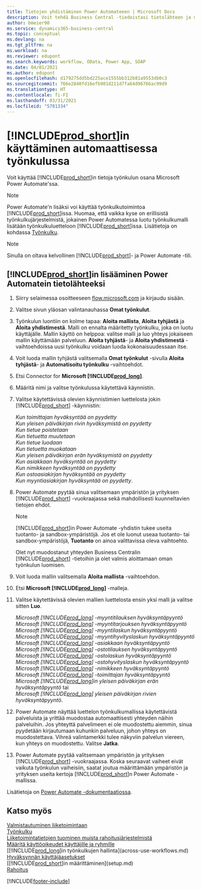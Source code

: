 ```yaml
---
title: Tietojen yhdistäminen Power Automateeen | Microsoft Docs
description: Voit tehdä Business Central -tiedoistasi tietolähteen ja määrittää verkkopalveluidesi OData-osoitteen, jolla rakennat automaattisen työkulun.
author: bmeier90
ms.service: dynamics365-business-central
ms.topic: conceptual
ms.devlang: na
ms.tgt_pltfrm: na
ms.workload: na
ms.reviewer: edupont
ms.search.keywords: workflow, OData, Power App, SOAP
ms.date: 04/01/2021
ms.author: edupont
ms.openlocfilehash: d179275dd5bd225ace1555bb312b81a9553db0c3
ms.sourcegitcommit: 766e2840fd16efb901d211d7fa64d96766ac99d9
ms.translationtype: HT
ms.contentlocale: fi-FI
ms.lasthandoff: 03/31/2021
ms.locfileid: "5781334"
---
```

# <a name="using-prod_short-in-an-automated-workflow"></a>[!INCLUDE[prod_short](includes/prod_short.md)]in käyttäminen automaattisessa työnkulussa

Voit käyttää [!INCLUDE[prod_short](includes/prod_short.md)]in tietoja työnkulun osana Microsoft Power Automate'ssa.

> [!NOTE]
> Power Automate'n lisäksi voi käyttää työnkulkutoimintoa [!INCLUDE[prod_short](includes/prod_short.md)]issa. Huomaa, että vaikka kyse on erillisistä työnkulkujärjestelmistä, jokainen Power Automatessa luotu työnkulkumalli lisätään työnkulkuluetteloon [!INCLUDE[prod_short](includes/prod_short.md)]issa. Lisätietoja on kohdassa [Työnkulku](across-workflow.md).  

> [!NOTE]  
> Sinulla on oltava kelvollinen [!INCLUDE[prod_short](includes/prod_short.md)]- ja Power Automate -tili.  

## <a name="to-add-prod_short-as-a-data-source-in-power-automate"></a>[!INCLUDE[prod_short](includes/prod_short.md)]in lisääminen Power Automatein tietolähteeksi

1. Siirry selaimessa osoitteeseen [flow.microsoft.com](https://flow.microsoft.com) ja kirjaudu sisään.
2. Valitse sivun yläosan valintanauhassa **Omat työnkulut**.
3. Työnkulun luontiin on kolme tapaa: **Aloita mallista**, **Aloita tyhjästä** ja **Aloita yhdistimestä**. Malli on ennalta määritetty työnkulku, joka on luotu käyttäjälle. Mallin käyttö on helppoa: valitse malli ja luo yhteys jokaiseen mallin käyttämään palveluun. **Aloita tyhjästä**- ja **Aloita yhdistimestä** -vaihtoehdoissa uusi työnkulku voidaan luoda kokonaisuudessaan itse.
4. Voit luoda mallin tyhjästä valitsemalla **Omat työnkulut** -sivulla **Aloita tyhjästä**- ja **Automatisoitu työnkulku** -vaihtoehdot.
5. Etsi Connector for **Microsoft [!INCLUDE[prod_long](includes/prod_long.md)]**.
6. Määritä nimi ja valitse työnkulussa käytettävä käynnistin.
7. Valitse käytettävissä olevien käynnistimien luettelosta jokin [!INCLUDE[prod_short](includes/prod_short.md)] -käynnistin:  

    *Kun toimittajan hyväksyntää on pyydetty*  
    *Kun yleisen päiväkirjan rivin hyväksymistä on pyydetty*  
    *Kun tietue poistetaan*  
    *Kun tietuetta muutetaan*  
    *Kun tietue luodaan*  
    *Kun tietuetta muokataan*  
    *Kun yleisen päiväkirjan erän hyväksymistä on pyydetty*  
    *Kun asiakkaan hyväksyntää on pyydetty*  
    *Kun nimikkeen hyväksyntää on pyydetty*  
    *Kun ostoasiakirjan hyväksyntää on pyydetty*  
    *Kun myyntiasiakirjan hyväksyntää on pyydetty*.

8. Power Automate pyytää sinua valitsemaan ympäristön ja yrityksen [!INCLUDE[prod_short](includes/prod_short.md)] -vuokraajassa sekä mahdollisesti kuunneltavien tietojen ehdot.

    > [!NOTE]
    > [!INCLUDE[prod_short](includes/prod_short.md)]in Power Automate -yhdistin tukee useita tuotanto- ja sandbox-ympäristöjä. Jos et ole luonut useaa tuotanto- tai sandbox-ympäristöjä, **Tuotanto** on ainoa valittavissa oleva vaihtoehto.  

    Olet nyt muodostanut yhteyden Business Centralin [!INCLUDE[prod_short](includes/prod_short.md)] -tietoihin ja olet valmis aloittamaan oman työnkulun luomisen.

9. Voit luoda mallin valitsemalla **Aloita mallista** -vaihtoehdon.
10. Etsi **Microsoft [!INCLUDE[prod_long](includes/prod_long.md)]** -malleja.
11. Valitse käytettävissä olevien mallien luettelosta ensin yksi malli ja valitse sitten **Luo**.  

    *Microsoft [!INCLUDE[prod_long](includes/prod_long.md)] -myyntitilauksen hyväksyntäpyyntö*  
    *Microsoft [!INCLUDE[prod_long](includes/prod_long.md)] -myyntitarjouksen hyväksyntäpyyntö*  
    *Microsoft [!INCLUDE[prod_long](includes/prod_long.md)] -myyntilaskun hyväksyntäpyyntö*  
    *Microsoft [!INCLUDE[prod_long](includes/prod_long.md)] -myyntihyvityslaskun hyväksyntäpyyntö*  
    *Microsoft [!INCLUDE[prod_long](includes/prod_long.md)] -asiakkaan hyväksyntäpyyntö*  
    *Microsoft [!INCLUDE[prod_long](includes/prod_long.md)] -ostotilauksen hyväksyntäpyyntö*  
    *Microsoft [!INCLUDE[prod_long](includes/prod_long.md)] -ostolaskun hyväksyntäpyyntö*  
    *Microsoft [!INCLUDE[prod_long](includes/prod_long.md)] -ostohyvityslaskun hyväksyntäpyyntö*  
    *Microsoft [!INCLUDE[prod_long](includes/prod_long.md)] -nimikkeen hyväksyntäpyyntö*  
    *Microsoft [!INCLUDE[prod_long](includes/prod_long.md)] -toimittajan hyväksyntäpyyntö*  
    *Microsoft [!INCLUDE[prod_long](includes/prod_long.md)]in yleisen päiväkirjan erän hyväksyntäpyyntö* tai    
    *Microsoft [!INCLUDE[prod_long](includes/prod_long.md)] yleisen päiväkirjan rivien hyväksyntäpyyntö*.  
12. Power Automate näyttää luettelon työnkulkumallissa käytettävistä palveluista ja yrittää muodostaa automaattisesti yhteyden näihin palveluihin. Jos yhteyttä palvelimeen ei ole muodostettu aiemmin, sinua pyydetään kirjautumaan kuhunkin palveluun, johon yhteys on muodostettava. Vihreä valintamerkki tulee näkyviin palvelun viereen, kun yhteys on muodostettu. Valitse **Jatka**.
13. Power Automate pyytää valitsemaan ympäristön ja yrityksen [!INCLUDE[prod_short](includes/prod_short.md)] -vuokraajassa. Koska seuraavat vaiheet eivät vaikuta työnkulun vaiheisiin, saatat joutua määrittämään ympäristön ja yrityksen useita kertoja [!INCLUDE[prod_short](includes/prod_short.md)]n Power Automate -mallissa.

Lisätietoja on [Power Automate -dokumentaatiossa](/power-automate/getting-started).

## <a name="see-also"></a>Katso myös

[Valmistautuminen liiketoimintaan](ui-get-ready-business.md)  
[Työnkulku](across-workflow.md)  
[Liiketoimintatietojen tuominen muista rahoitusjärjestelmistä](across-import-data-configuration-packages.md)  
[Määritä käyttöoikeudet käyttäjille ja ryhmille](ui-define-granular-permissions.md)  
[[!INCLUDE[prod_long](includes/prod_long.md)]in työnkulkujen hallinta](across-use-workflows.md)  
[Hyväksynnän käyttäjäasetukset](across-how-to-set-up-approval-users.md)  
[[!INCLUDE[prod_short](includes/prod_short.md)]in määrittäminen](setup.md)  
[Rahoitus](finance.md)  


[!INCLUDE[footer-include](includes/footer-banner.md)]
